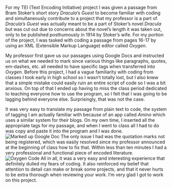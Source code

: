 For my TEI (Text Encoding Initiative) project I was given a passage from Bram Stoker’s short story _Dracula’s Guest_ to become familiar with coding and simultaneously contribute to a project that my professor is a part of. _Dracula’s Guest_ was actually meant to be a part of Stoker’s novel _Dracula_ but was cut out due to concerns about the novel’s length it was taken out, only to be published posthumously in 1914 by Stoker’s wife. For my portion of the project, I was tasked with coding a passage from pages 16-17 by using an XML (Extensible Markup Language) editor called _Oxygen_. 

My professor first gave us our passages using Google Docs and instructed us on what we needed to mark since various things like paragraphs, quotes, em-dashes, etc. all needed to have specific tags when transferred into _Oxygen_. Before this project, I had a vague familiarity with coding from classes I took early in high school so I wasn’t totally lost, but I also knew that a  simple mistake could easily ruin an entire script of code so I was a bit anxious. On top of that I ended up having to miss the class period dedicated to teaching everyone how to use the program, so I felt that I was going to be lagging behind everyone else. Surprisingly, that was not the case.

It was very easy to translate my passage from plain text to code, the system of tagging I am actually familiar with because of an app called _Amino_ which uses a similar system for their blogs. On my own time, I inserted all the appropriate tags for my passage, and when I went to class all I had to do was copy and paste it into the program and I was done. 
![Marked up Google Doc](https://eve-hedonette.github.io/E-Hedonette/images/Screenshot.png)
The only issue I had was the quotation marks not being registered, which was easily resolved since my professor announced at the beginning of class how to fix that. Within less than ten minutes I had a very professional and functional piece of encoded literature.
![Oxygen Code](https://eve-hedonette.github.io/E-Hedonette/images/TEI.PNG)
All in all, it was a very easy and interesting experience that definitely dulled my fears of coding. It also reinforced my belief that attention to detail can make or break some projects, and that it never hurts to be extra thorough when reviewing your work. I’m very glad I got to work on this project.
